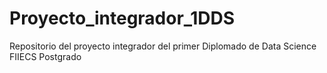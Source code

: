 # Proyecto_integrador_1DDS
Repositorio del proyecto integrador del primer Diplomado de Data Science FIIECS Postgrado

